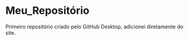 # Meu_Repositório
 Primeiro repositório criado pelo GitHub Desktop,
 adicionei diretamente do site.
